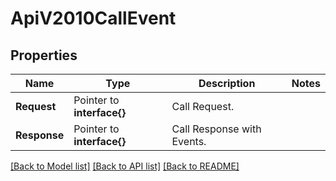 # ApiV2010CallEvent

## Properties

Name | Type | Description | Notes
------------ | ------------- | ------------- | -------------
**Request** | Pointer to **interface{}** | Call Request. |
**Response** | Pointer to **interface{}** | Call Response with Events. |

[[Back to Model list]](../README.md#documentation-for-models) [[Back to API list]](../README.md#documentation-for-api-endpoints) [[Back to README]](../README.md)


